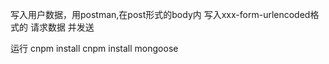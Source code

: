 写入用户数据，用postman,在post形式的body内 写入xxx-form-urlencoded格式的 请求数据 并发送

运行
cnpm install
cnpm install mongoose

